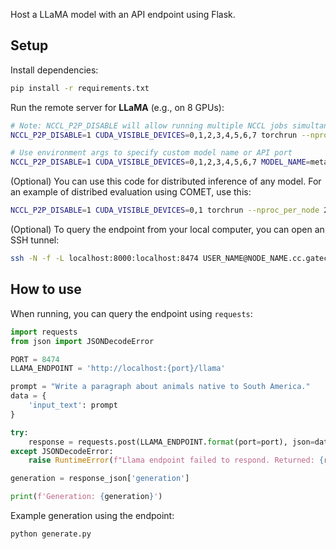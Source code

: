 Host a LLaMA model with an API endpoint using Flask. 

## Setup

Install dependencies:
```sh
pip install -r requirements.txt
```

Run the remote server for **LLaMA** (e.g., on 8 GPUs):
```sh
# Note: NCCL_P2P_DISABLE will allow running multiple NCCL jobs simultaneously
NCCL_P2P_DISABLE=1 CUDA_VISIBLE_DEVICES=0,1,2,3,4,5,6,7 torchrun --nproc_per_node 8 --master_port 29500 llama_endpoint.py

# Use environment args to specify custom model name or API port
NCCL_P2P_DISABLE=1 CUDA_VISIBLE_DEVICES=0,1,2,3,4,5,6,7 MODEL_NAME=meta-llama/Llama-2-70b-chat-hf MODEL_PORT=8474 torchrun --nproc_per_node 8 --master_port 29500 llama_endpoint.py
```

(Optional) You can use this code for distributed inference of any model. For an example of distribed evaluation using COMET, use this:
```sh
NCCL_P2P_DISABLE=1 CUDA_VISIBLE_DEVICES=0,1 torchrun --nproc_per_node 2 --master_port 29501 comet_endpoint.py
```

(Optional) To query the endpoint from your local computer, you can open an SSH tunnel:
```sh
ssh -N -f -L localhost:8000:localhost:8474 USER_NAME@NODE_NAME.cc.gatech.edu
```

## How to use
When running, you can query the endpoint using `requests`:
```python
import requests
from json import JSONDecodeError

PORT = 8474
LLAMA_ENDPOINT = 'http://localhost:{port}/llama'

prompt = "Write a paragraph about animals native to South America."
data = { 
    'input_text': prompt
}

try:
    response = requests.post(LLAMA_ENDPOINT.format(port=port), json=data).json()
except JSONDecodeError:
    raise RuntimeError(f"Llama endpoint failed to respond. Returned: {response}")

generation = response_json['generation']

print(f'Generation: {generation}')
```

Example generation using the endpoint:
```sh
python generate.py
```